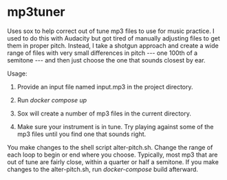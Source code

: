 # mp3tuner

Uses sox to help correct out of tune mp3 files to use for music practice. I used to do this with Audacity but got tired of manually adjusting files to get them in proper pitch. Instead, I take a shotgun approach and create a wide range of files with very small differences in pitch --- one 100th of a semitone --- and then just choose the one that sounds closest by ear.

Usage:

1. Provide an input file named input.mp3 in the project directory.

2. Run *docker compose up*

3. Sox will create a number of mp3 files in the current directory.

4. Make sure your instrument is in tune. Try playing against some of the mp3 files until you find one that sounds right.

You make changes to the shell script alter-pitch.sh. Change the range of each loop to begin or end where you choose. Typically,
most mp3 that are out of tune are fairly close, within a quarter or half a semitone. If you make changes to the alter-pitch.sh, run *docker-compose* build afterward.
